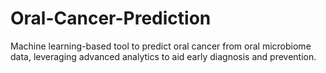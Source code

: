 # Oral-Cancer-Prediction

Machine learning-based tool to predict oral cancer from oral microbiome data, leveraging advanced analytics to aid early diagnosis and prevention.
 
